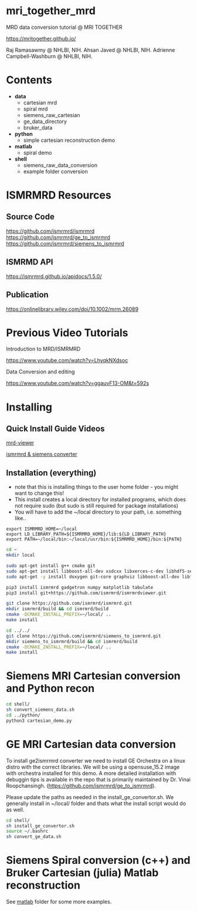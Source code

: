 # mri_together_mrd
MRD data conversion tutorial @ MRI TOGETHER

https://mritogether.github.io/

Raj Ramasawmy @ NHLBI, NIH. 
Ahsan Javed @ NHLBI, NIH.
Adrienne Campbell-Washburn @ NHLBI, NIH.

# Contents 
- **data**
    - cartesian mrd
    - spiral mrd
    - siemens_raw_cartesian
    - ge_data_directory
    - bruker_data
- **python**
    - simple cartesian reconstruction demo
- **matlab**
    - spiral demo
- **shell**
    - siemens_raw_data_conversion
    - example folder conversion

# ISMRMRD Resources

## Source Code
https://github.com/ismrmrd/ismrmrd
https://github.com/ismrmrd/ge_to_ismrmrd
https://github.com/ismrmrd/siemens_to_ismrmrd

## ISMRMD API
https://ismrmrd.github.io/apidocs/1.5.0/

## Publication
https://onlinelibrary.wiley.com/doi/10.1002/mrm.26089 

# Previous Video Tutorials
Introduction to MRD/ISMRMRD

https://www.youtube.com/watch?v=LhyqkNXdsoc

Data Conversion and editing

https://www.youtube.com/watch?v=ggauvF13-OM&t=592s

# Installing
## Quick Install Guide Videos

[mrd-viewer](https://www.youtube.com/watch?v=7ocDY2qYQUA)

[ismrmrd & siemens converter](https://www.youtube.com/watch?v=rkPaLznuT0Q)

## Installation (everything)
- note that this is installing things to the user home folder - you might want to change this!
- This install creates a local directory for installed programs, which does not require sudo (but sudo is still required for package installations)
- You will have to add the ~/local directory to your path, i.e. something like..
```
export ISMRMRD_HOME=~/local
export LD_LIBRARY_PATH=${ISMRMRD_HOME}/lib:${LD_LIBRARY_PATH}
export PATH=~/local/bin:~/local/usr/bin:${ISMRMRD_HOME}/bin:${PATH}
```

```bash
cd ~
mkdir local

sudo apt-get install g++ cmake git
sudo apt-get install libboost-all-dev xsdcxx libxerces-c-dev libhdf5-serial-dev h5utils hdf5-tools libtinyxml-dev libxml2-dev libxslt1-dev
sudo apt-get -y install doxygen git-core graphviz libboost-all-dev libfftw3-dev libhdf5-serial-dev

pip3 install ismrmrd gadgetron numpy matplotlib tabulate
pip3 install git+https://github.com/ismrmrd/ismrmrdviewer.git

git clone https://github.com/ismrmrd/ismrmrd.git
mkdir ismrmrd/build && cd ismrmrd/build
cmake -DCMAKE_INSTALL_PREFIX=~/local/ ..
make install

cd ../../
git clone https://github.com/ismrmrd/siemens_to_ismrmrd.git
mkdir siemens_to_ismrmrd/build && cd ismrmrd/build
cmake -DCMAKE_INSTALL_PREFIX=~/local/ ..
make install
```


# Siemens MRI Cartesian conversion and Python recon
```bash
cd shell/
sh convert_siemens_data.sh
cd ../python/
python3 cartesian_demo.py
```
# GE MRI Cartesian data conversion
To install ge2ismrmrd converter we need to install GE Orchestra on a linux distro with the correct libraries. We will be using a opensuse_15.2 image with orchestra installed for this demo. 
A more detailed installation with debuggin tips is available in the repo that is primarily maintained by Dr. Vinai Roopchansingh. (https://github.com/ismrmrd/ge_to_ismrmrd).

Please update the paths as needed in the install_ge_convertor.sh. We generally install in ~/local/ folder and thats what the install script would do as well.

```bash
cd shell/
sh install_ge_convertor.sh
source ~/.bashrc 
sh convert_ge_data.sh
```
# Siemens Spiral conversion (c++) and Bruker Cartesian (julia) Matlab reconstruction
See [matlab](matlab/README.md) folder for some more examples. 
